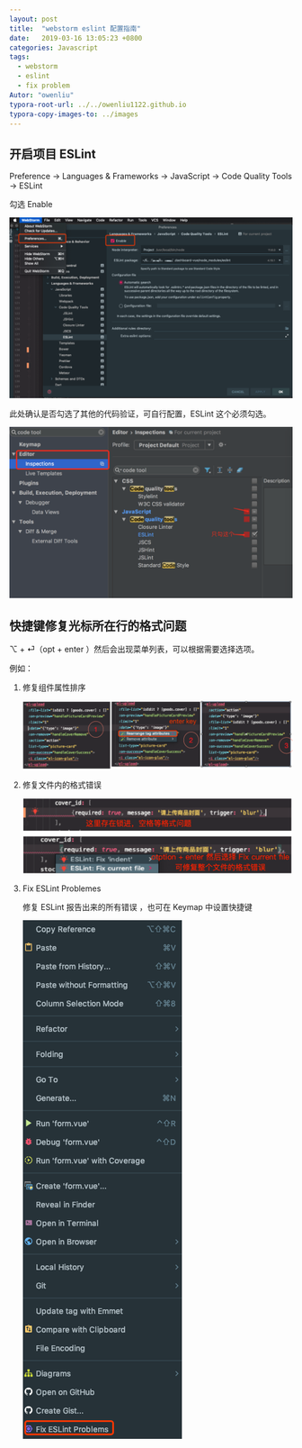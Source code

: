 ```yaml
---
layout: post
title:  "webstorm eslint 配置指南"
date:   2019-03-16 13:05:23 +0800
categories: Javascript
tags: 
  - webstorm
  - eslint
  - fix problem
Autor: "owenliu"
typora-root-url: ../../owenliu1122.github.io
typora-copy-images-to: ../images
---
```




## 开启项目 ESLint 

Preference -> Languages & Frameworks -> JavaScript -> Code Quality Tools -> ESLint

勾选 Enable

![image-20190316131002112](/images/image-20190316131002112.png)

此处确认是否勾选了其他的代码验证，可自行配置，ESLint 这个必须勾选。

![1847986-571ca359b2674673](/images/1847986-571ca359b2674673.png)



## 快捷键修复光标所在行的格式问题

⌥  + ⏎（opt + enter ）然后会出现菜单列表，可以根据需要选择选项。

例如：

1. 修复组件属性排序

   ![image-20190316133548853](/images/image-20190316133548853.png)

2. 修复文件内的格式错误

   ![image-20190316134427590](/images/image-20190316134427590.png)

3. Fix ESLint Problemes

   修复 ESLint 报告出来的所有错误 ，也可在 Keymap 中设置快捷键

   ![image-20190316134616597](/images/image-20190316134616597.png)